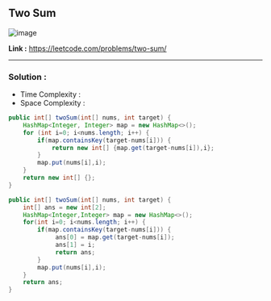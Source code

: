## Two Sum

![image](https://user-images.githubusercontent.com/23376002/225664646-5f028275-0051-4b8f-9d66-53b378341ac3.png)

**Link :** https://leetcode.com/problems/two-sum/

------------------------------------------------------------------------------------------------------------------------------------------------------


### Solution : 

- Time Complexity : 
- Space Complexity : 


```java
public int[] twoSum(int[] nums, int target) {
    HashMap<Integer, Integer> map = new HashMap<>();
    for (int i=0; i<nums.length; i++) {
        if(map.containsKey(target-nums[i])) {
            return new int[] {map.get(target-nums[i]),i};
        }
        map.put(nums[i],i);
    }
    return new int[] {};
}

```


```java
public int[] twoSum(int[] nums, int target) {
    int[] ans = new int[2];
    HashMap<Integer,Integer> map = new HashMap<>();
    for(int i=0; i<nums.length; i++) {
        if(map.containsKey(target-nums[i])) {
             ans[0] = map.get(target-nums[i]);
             ans[1] = i;
             return ans;
        } 
        map.put(nums[i],i);
    }
    return ans;
}

```




